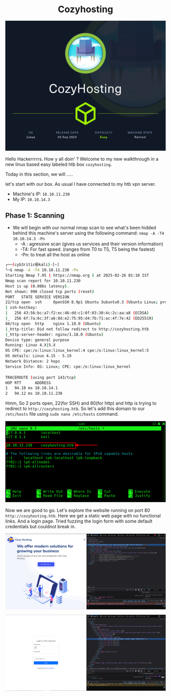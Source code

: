 # <center> Cozyhosting </center>
<p align="center"> 
    <img src="https://raw.githubusercontent.com/cyb3ritic/images/refs/heads/master/htb/machines/cozyhosting/cozyhosting_info.png">
</p>

Hello Hackerrrrrs. How y all doin' ? Welcome to my new walkthrough in a new linux based easy labeled htb box `cozyhosting`.

Today in this section, we will .....


let's start with our box. As usual I have connected to my htb vpn server.
- Machine's IP: `10.10.11.230`
- My IP: `10.10.14.3`

## Phase 1: Scanning

- We will begin with our normal nmap scan to see what's been hidded behind this machine's server using the following command: `nmap -A -T4 10.10.14.3 -Pn`
    - -A : agressive scan (gives us services and their version information)
    - -T4: For fast speed. (ranges from T0 to T5, T5 being the fastest)
    - -Pn: to treat all the host as online

```bash
┌──(cyb3ritic㉿kali)-[~]
└─$ nmap -A -T4 10.10.11.230 -Pn
Starting Nmap 7.95 ( https://nmap.org ) at 2025-02-26 01:10 IST
Nmap scan report for 10.10.11.230
Host is up (0.086s latency).
Not shown: 998 closed tcp ports (reset)
PORT   STATE SERVICE VERSION
22/tcp open  ssh     OpenSSH 8.9p1 Ubuntu 3ubuntu0.3 (Ubuntu Linux; protocol 2.0)
| ssh-hostkey: 
|   256 43:56:bc:a7:f2:ec:46:dd:c1:0f:83:30:4c:2c:aa:a8 (ECDSA)
|_  256 6f:7a:6c:3f:a6:8d:e2:75:95:d4:7b:71:ac:4f:7e:42 (ED25519)
80/tcp open  http    nginx 1.18.0 (Ubuntu)
|_http-title: Did not follow redirect to http://cozyhosting.htb
|_http-server-header: nginx/1.18.0 (Ubuntu)
Device type: general purpose
Running: Linux 4.X|5.X
OS CPE: cpe:/o:linux:linux_kernel:4 cpe:/o:linux:linux_kernel:5
OS details: Linux 4.15 - 5.19
Network Distance: 2 hops
Service Info: OS: Linux; CPE: cpe:/o:linux:linux_kernel

TRACEROUTE (using port 143/tcp)
HOP RTT      ADDRESS
1   94.10 ms 10.10.14.1
2   94.12 ms 10.10.11.230
```
Hmm, So 2 ports open, 22(for SSH) and 80(for http) and http is trying to redirect to `http://cozyhosting.htb`. So let's add this domain to our `/etc/hosts` file using `sudo nano /etc/hosts` command.

![adding domain to /etc/hosts file](https://raw.githubusercontent.com/cyb3ritic/images/refs/heads/master/htb/machines/cozyhosting/domain.png)

Now we are good to go. Let's explore the website running on port 80 `http://cozyhosting.htb`. Here we get a static web page with no functional links. And a login page. Tried fuzzing the login form with some default credentials but couldnot break in. 

![landing page of website](https://raw.githubusercontent.com/cyb3ritic/images/refs/heads/master/htb/machines/cozyhosting/homepage.png)

![login page of website](https://raw.githubusercontent.com/cyb3ritic/images/refs/heads/master/htb/machines/cozyhosting/loginpage.png)